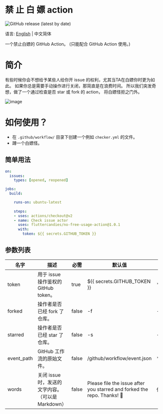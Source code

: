 # 禁 止 白 嫖 action
![GitHub release (latest by date)](https://img.shields.io/github/v/release/fluttercandies/no-free-usage-action?label=%E5%8F%91%E8%A1%8C%E7%89%88%E6%9C%AC&logo=github)

语言: [English](README.md) | 中文简体

一个禁止白嫖的 GitHub Action。 (只能配合 GitHub Action 使用。)

# 简介
有些时候你会不想给予某些人给你开 issue 的权利，尤其当TA在白嫖你时更为如此。
如果你总是需要手动操作进行关闭，那简直是在浪费时间。
所以我们突发奇想，做了一个通过检查是否 star 或 fork 的 action，
将白嫖怪拒之门外。

![image](https://tva1.sinaimg.cn/large/007S8ZIlgy1gii1f98s2jj30lt07jgmv.jpg)

# 如何使用？
* 在 `.github/workflow/` 目录下创建一个例如 `checker.yml` 的文件。
* 蹲一个白嫖怪。

## 简单用法
```yaml
on:
  issues:
    types: [opened, reopened]

jobs:
  build:

    runs-on: ubuntu-latest
    
    steps:
    - uses: actions/checkout@v2
    - name: Check issue actor
      uses: fluttercandies/no-free-usage-action@1.0.1
      with:
        token: ${{ secrets.GITHUB_TOKEN }}
```

## 参数列表
| 名字        | 描述                                           | 必需     | 默认值                       | 支持的值                     |
| ---------- | ---------------------------------------------- | -------- | --------------------------- | --------------------------- |
| token      | 用于 issue 操作鉴权的 GitHub token。             | true     | ${{ secrets.GITHUB_TOKEN }} | *************************** |
| forked     | 操作者是否已经 fork 了仓库。                      | false    | -f                          | -f / --no-forked            |
| starred    | 操作者是否已经 star 了仓库。                      | false    | -s                          | -s / --no-starred           |
| event_path | GitHub 工作流的原始文件。                        | false    | /github/workflow/event.json | *************************** |
| words      | 关闭 issue 时，发送的文字内容。（可以是 Markdown） | false    | Please file the issue after you starred and forked the repo. Thanks! 🙂 | 任意字符 |